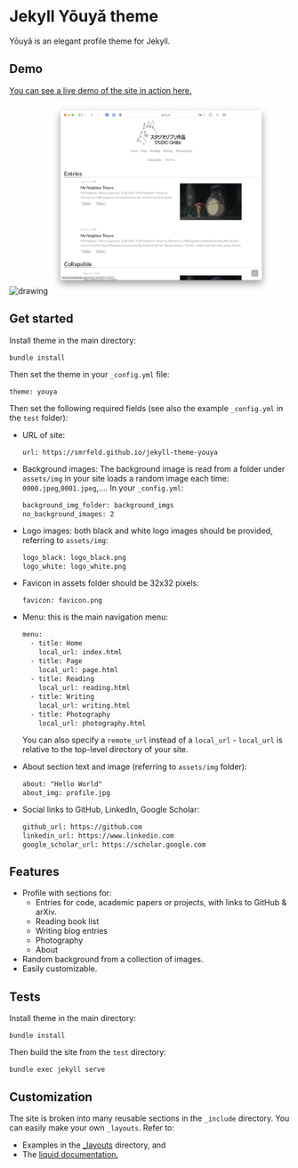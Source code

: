 # Jekyll Yōuyǎ theme

Yōuyǎ is an elegant profile theme for Jekyll.

## Demo

[You can see a live demo of the site in action here.](...)

<img src="test/figures_readme/home.png" alt="drawing" width="400"/>

<img src="test/figures_readme/page.png" alt="drawing" width="400"/>

## Get started

Install theme in the main directory:
```
bundle install
```
Then set the theme in your `_config.yml` file:
```
theme: youya
```
Then set the following required fields (see also the example `_config.yml` in the `test` folder):

* URL of site:
    ```
    url: https://smrfeld.github.io/jekyll-theme-youya
    ```

* Background images: The background image is read from a folder under `assets/img` in your site loads a random image each time: `0000.jpeg`,`0001.jpeg`,.... In your `_config.yml`:
    ```
    background_img_folder: background_imgs
    no_background_images: 2
    ```

* Logo images: both black and white logo images should be provided, referring to `assets/img`:
    ```
    logo_black: logo_black.png
    logo_white: logo_white.png
    ```

* Favicon in assets folder should be 32x32 pixels:
    ```
    favicon: favicon.png
    ```

* Menu: this is the main navigation menu:
    ```
    menu:
      - title: Home
        local_url: index.html
      - title: Page
        local_url: page.html
      - title: Reading
        local_url: reading.html
      - title: Writing
        local_url: writing.html
      - title: Photography
        local_url: photography.html
    ```
    You can also specify a `remote_url` instead of a `local_url` - `local_url` is relative to the top-level directory of your site.

* About section text and image (referring to `assets/img` folder):
    ```
    about: "Hello World"
    about_img: profile.jpg
    ```

* Social links to GitHub, LinkedIn, Google Scholar:
    ```
    github_url: https://github.com
    linkedin_url: https://www.linkedin.com
    google_scholar_url: https://scholar.google.com
    ```

## Features

* Profile with sections for:
    * Entries for code, academic papers or projects, with links to GitHub & arXiv.
    * Reading book list
    * Writing blog entries
    * Photography
    * About
* Random background from a collection of images.
* Easily customizable.

## Tests

Install theme in the main directory:
```
bundle install
```
Then build the site from the `test` directory:
```
bundle exec jekyll serve
```

## Customization

The site is broken into many reusable sections in the `_include` directory. You can easily make your own `_layouts`. Refer to:

* Examples in the [_layouts](_layouts/) directory, and 
* The [liquid documentation.](https://shopify.github.io/liquid/tags/iteration/)